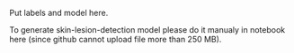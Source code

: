 Put labels and model here. <br>

To generate skin-lesion-detection model please do it manualy in notebook here (since github cannot upload file more than 250 MB).
